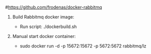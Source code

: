 #https://github.com/frodenas/docker-rabbitmq

1. Build Rabbitmq docker image:
	- Run script: ./dockerbuild.sh

2. Manual start docker container:
	- sudo docker run -d -p 15672:15672 -p 5672:5672 rabbitmq/lz
